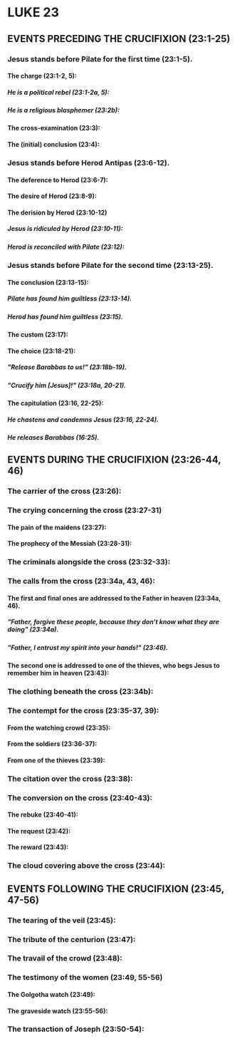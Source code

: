 ---
---
# LUKE 23
## EVENTS PRECEDING THE CRUCIFIXION (23:1-25) 
###  Jesus stands before Pilate for the first time (23:1-5). 
####  The charge (23:1-2, 5): 
#####  He is a political rebel (23:1-2a, 5): 
#####  He is a religious blasphemer (23:2b): 
####  The cross-examination (23:3): 
####  The (initial) conclusion (23:4): 
###  Jesus stands before Herod Antipas (23:6-12). 
####  The deference to Herod (23:6-7): 
####  The desire of Herod (23:8-9): 
####  The derision by Herod (23:10-12) 
#####  Jesus is ridiculed by Herod (23:10-11): 
#####  Herod is reconciled with Pilate (23:12): 
###  Jesus stands before Pilate for the second time (23:13-25). 
####  The conclusion (23:13-15): 
#####  Pilate has found him guiltless (23:13-14). 
#####  Herod has found him guiltless (23:15). 
####  The custom (23:17): 
####  The choice (23:18-21): 
#####  \"Release Barabbas to us!\" (23:18b-19). 
#####  \"Crucify him \[Jesus\]!\" (23:18a, 20-21). 
####  The capitulation (23:16, 22-25): 
#####  He chastens and condemns Jesus (23:16, 22-24). 
#####  He releases Barabbas (16:25). 
## EVENTS DURING THE CRUCIFIXION (23:26-44, 46) 
###  The carrier of the cross (23:26): 
###  The crying concerning the cross (23:27-31) 
####  The pain of the maidens (23:27): 
####  The prophecy of the Messiah (23:28-31): 
###  The criminals alongside the cross (23:32-33): 
###  The calls from the cross (23:34a, 43, 46): 
####  The first and final ones are addressed to the Father in heaven (23:34a, 46). 
#####  \"Father, forgive these people, because they don\'t know what they are doing\" (23:34a). 
#####  \"Father, I entrust my spirit into your hands!\" (23:46). 
####  The second one is addressed to one of the thieves, who begs Jesus to remember him in heaven (23:43): 
###  The clothing beneath the cross (23:34b): 
###  The contempt for the cross (23:35-37, 39): 
####  From the watching crowd (23:35): 
####  From the soldiers (23:36-37): 
####  From one of the thieves (23:39): 
###  The citation over the cross (23:38): 
###  The conversion on the cross (23:40-43): 
####  The rebuke (23:40-41): 
####  The request (23:42): 
####  The reward (23:43): 
###  The cloud covering above the cross (23:44): 
## EVENTS FOLLOWING THE CRUCIFIXION (23:45, 47-56) 
###  The tearing of the veil (23:45): 
###  The tribute of the centurion (23:47): 
###  The travail of the crowd (23:48): 
###  The testimony of the women (23:49, 55-56) 
####  The Golgotha watch (23:49): 
####  The graveside watch (23:55-56): 
###  The transaction of Joseph (23:50-54): 

